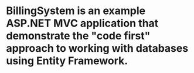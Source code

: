 # BillingSystem is an example ASP.NET MVC application that demonstrate the "code first" approach to working with databases using Entity Framework.
